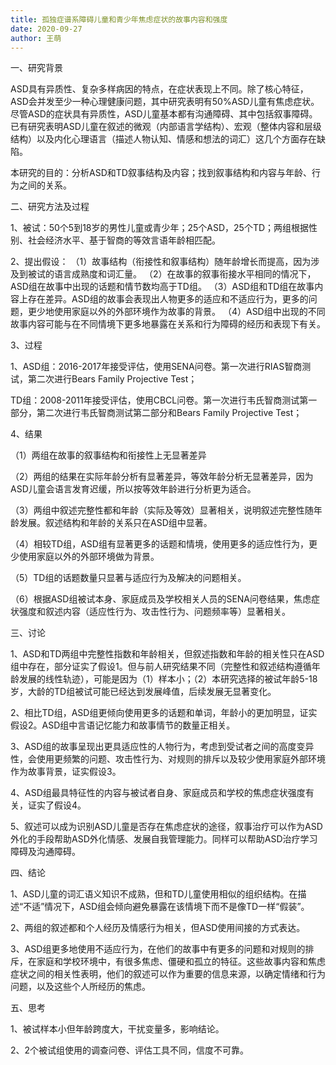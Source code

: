 ```yaml
---
title: 孤独症谱系障碍儿童和青少年焦虑症状的故事内容和强度
date: 2020-09-27
author: 王萌
---
```


一、研究背景

ASD具有异质性、复杂多样病因的特点，在症状表现上不同。除了核心特征，ASD会并发至少一种心理健康问题，其中研究表明有50%ASD儿童有焦虑症状。尽管ASD的症状具有异质性，ASD儿童基本都有沟通障碍、其中包括叙事障碍。已有研究表明ASD儿童在叙述的微观（内部语言学结构）、宏观（整体内容和层级结构）以及内化心理语言（描述人物认知、情感和想法的词汇）这几个方面存在缺陷。

本研究的目的：分析ASD和TD叙事结构及内容；找到叙事结构和内容与年龄、行为之间的关系。

二、研究方法及过程

1、被试：50个5到18岁的男性儿童或青少年；25个ASD，25个TD；两组根据性别、社会经济水平、基于智商的等效言语年龄相匹配。

2、提出假设：
（1）故事结构（衔接性和叙事结构）随年龄增长而提高，因为涉及到被试的语言成熟度和词汇量。
（2）在故事的叙事衔接水平相同的情况下，ASD组在故事中出现的话题和情节数均高于TD组。
（3）ASD组和TD组在故事内容上存在差异。ASD组的故事会表现出人物更多的适应和不适应行为，更多的问题，更少地使用家庭以外的外部环境作为故事的背景。
（4）ASD组中出现的不同故事内容可能与在不同情境下更多地暴露在关系和行为障碍的经历和表现下有关。

3、过程

1、ASD组：2016-2017年接受评估，使用SENA问卷。第一次进行RIAS智商测试，第二次进行Bears Family Projective Test；

TD组：2008-2011年接受评估，使用CBCL问卷。第一次进行韦氏智商测试第一部分，第二次进行韦氏智商测试第二部分和Bears Family Projective Test；

4、结果

（1）两组在故事的叙事结构和衔接性上无显著差异

（2）两组的结果在实际年龄分析有显著差异，等效年龄分析无显著差异，因为ASD儿童会语言发育迟缓，所以按等效年龄进行分析更为适合。

（3）两组中叙述完整性都和年龄（实际及等效）显著相关，说明叙述完整性随年龄发展。叙述结构和年龄的关系只在ASD组中显著。

（4）相较TD组，ASD组有显著更多的话题和情境，使用更多的适应性行为，更少使用家庭以外的外部环境做为背景。

（5）TD组的话题数量只显著与适应行为及解决的问题相关。

（6）根据ASD组被试本身、家庭成员及学校相关人员的SENA问卷结果，焦虑症状强度和叙述内容（适应性行为、攻击性行为、问题频率等）显著相关。

三、讨论

1、ASD和TD两组中完整性指数和年龄相关，但叙述指数和年龄的相关性只在ASD组中存在，部分证实了假设1。但与前人研究结果不同（完整性和叙述结构遵循年龄发展的线性轨迹），可能是因为（1）样本小；（2）本研究选择的被试年龄5-18岁，大龄的TD组被试可能已经达到发展峰值，后续发展无显著变化。

2、相比TD组，ASD组更倾向使用更多的话题和单词，年龄小的更加明显，证实假设2。ASD组中言语记忆能力和故事情节的数量正相关。

3、ASD组的故事呈现出更具适应性的人物行为，考虑到受试者之间的高度变异性，会使用更频繁的问题、攻击性行为、对规则的排斥以及较少使用家庭外部环境作为故事背景，证实假设3。

4、ASD组最具特征性的内容与被试者自身、家庭成员和学校的焦虑症状强度有关，证实了假设4。

5、叙述可以成为识别ASD儿童是否存在焦虑症状的途径，叙事治疗可以作为ASD外化的手段帮助ASD外化情感、发展自我管理能力。同样可以帮助ASD治疗学习障碍及沟通障碍。

四、结论

1、ASD儿童的词汇语义知识不成熟，但和TD儿童使用相似的组织结构。在描述“不适”情况下，ASD组会倾向避免暴露在该情境下而不是像TD一样“假装”。

2、两组的叙述都和个人经历及情感行为相关，但ASD使用间接的方式表达。

3、ASD组更多地使用不适应行为，在他们的故事中有更多的问题和对规则的排斥，在家庭和学校环境中，有很多焦虑、僵硬和孤立的特征。这些故事内容和焦虑症状之间的相关性表明，他们的叙述可以作为重要的信息来源，以确定情绪和行为问题，以及这些个人所经历的焦虑。

五、思考

1、被试样本小但年龄跨度大，干扰变量多，影响结论。

2、2个被试组使用的调查问卷、评估工具不同，信度不可靠。


